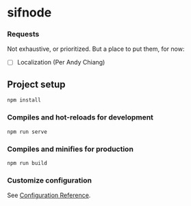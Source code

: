 # sifnode

### Requests
Not exhaustive, or prioritized. But a place to put them, for now:

- [ ] Localization (Per Andy Chiang)

## Project setup

```
npm install
```

### Compiles and hot-reloads for development

```
npm run serve
```

### Compiles and minifies for production

```
npm run build
```

### Customize configuration

See [Configuration Reference](https://cli.vuejs.org/config/).
